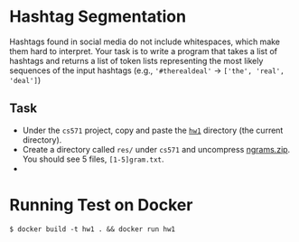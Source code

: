 Hashtag Segmentation
=====

Hashtags found in social media do not include whitespaces, which make them hard to interpret. Your task is to write a program that takes a list of hashtags and returns a list of token lists representing the most likely sequences of the input hashtags (e.g., `'#therealdeal'` &rarr; `['the', 'real', 'deal']`)

## Task

* Under the `cs571` project, copy and paste the [`hw1`](.) directory (the current directory).
* Create a directory called `res/` under `cs571` and uncompress [ngrams.zip](https://canvas.emory.edu/files/1997331/download?download_frd=1). You should see 5 files, `[1-5]gram.txt`.
* 





# Running Test on Docker

```
$ docker build -t hw1 . && docker run hw1 
```
